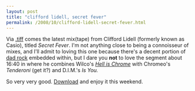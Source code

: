 ```yaml
---
layout: post
title: "clifford lidell, secret fever"
permalink: /2008/10/clifford-lidell-secret-fever.html
---
```


Via [.tiff](http://tiffchow.typepad.com/tiff/2008/10/secret-fever---clifford-lidell.html) comes the latest mix(tape) from Clifford Lidell (formerly known as Casio), titled _Secret Fever_. I'm not anything close to being a connoisseur of mixes, and I'll admit to loving this one because there's a decent portion of [dad rock](http://www.pitchforkmedia.com/article/record_review/42878-sky-blue-sky) embedded within, but I dare you **not** to love the segment about 16:40 in where he combines Wilco's _[Hell is Chrome](http://sippey.typepad.com/filtered/2006/02/hell_is_chrome.html)_ with Chromeo's _Tenderoni_ (get it?) and D.I.M.'s _Is You._

So very very good. [Download](http://rapidshare.com/files/152540971/Secret_Fever.mp3.html) and enjoy it this weekend.